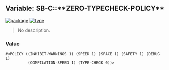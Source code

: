 ## Variable: SB-C::\*\*ZERO-TYPECHECK-POLICY\*\*
[![package](https://img.shields.io/badge/Package-SB--C-5f9ea0.svg?style=social&colorA=999999)](../) [![type](https://img.shields.io/badge/Type-Variable-5f9ea0.svg?style=social&colorA=999999)](../#variable) 

> No description.

### Value
```
#<POLICY ((INHIBIT-WARNINGS 1) (SPEED 1) (SPACE 1) (SAFETY 1) (DEBUG 1)
          (COMPILATION-SPEED 1) (TYPE-CHECK 0))>
```
